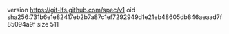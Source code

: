 version https://git-lfs.github.com/spec/v1
oid sha256:731b6e1e82417eb2b7a87c1ef7292949d1e21eb48605db846aeaad7f85094a9f
size 511
